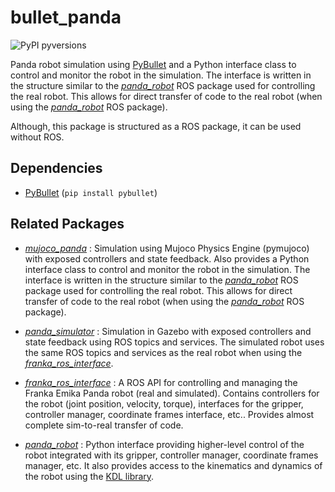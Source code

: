 # bullet_panda

![PyPI pyversions](https://img.shields.io/pypi/pyversions/ansicolortags.svg)

Panda robot simulation using [PyBullet](https://www.pybullet.org) and a Python interface class to control and monitor the robot in the simulation. The interface is written in the structure similar to the [_panda_robot_](https://github.com/justagist/panda_robot) ROS package used for controlling the real robot. This allows for direct transfer of code to the real robot (when using the [_panda_robot_](https://github.com/justagist/panda_robot) ROS package).

Although, this package is structured as a ROS package, it can be used without ROS.

## Dependencies

- [PyBullet](https://www.pybullet.org) (`pip install pybullet`)

## Related Packages

- [_mujoco_panda_](https://github.com/justagist/mujoco_panda) : Simulation using Mujoco Physics Engine (pymujoco) with exposed controllers and state feedback. Also provides a Python interface class to control and monitor the robot in the simulation. The interface is written in the structure similar to the [_panda_robot_](https://github.com/justagist/panda_robot) ROS package used for controlling the real robot. This allows for direct transfer of code to the real robot (when using the [_panda_robot_](https://github.com/justagist/panda_robot) ROS package).

- [_panda_simulator_](https://github.com/justagist/panda_simulator) : Simulation in Gazebo with exposed controllers and state feedback using ROS topics and services. The simulated robot uses the same ROS topics and services as the real robot when using the [_franka_ros_interface_](https://github.com/justagist/franka_ros_interface).
- [_franka_ros_interface_](https://github.com/justagist/franka_ros_interface) : A ROS API for controlling and managing the Franka Emika Panda robot (real and simulated). Contains controllers for the robot (joint position, velocity, torque), interfaces for the gripper, controller manager, coordinate frames interface, etc.. Provides almost complete sim-to-real transfer of code.
- [_panda_robot_](https://github.com/justagist/panda_robot) : Python interface providing higher-level control of the robot integrated with its gripper, controller manager, coordinate frames manager, etc. It also provides access to the kinematics and dynamics of the robot using the [KDL library](http://wiki.ros.org/kdl).
